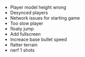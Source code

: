 - Player model height wrong
- Desynced players
- Network issues for starting game
- Too slow player
- floaty jump
- Add fullscreen
- Increace base bullet speed
- flatter terrain
- nerf 1 shots
